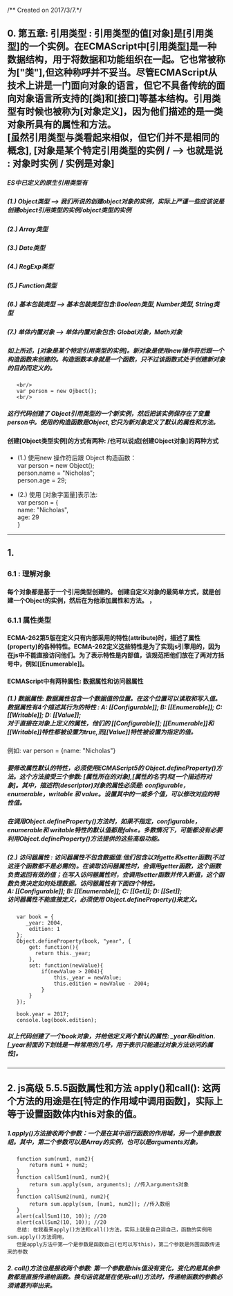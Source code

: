 /** Created on 2017/3/7.*/

## 0. 第五章: 引用类型 : 引用类型的值[对象]是[引用类型]的一个实例。在ECMAScript中[引用类型]是一种数据结构，用于将数据和功能组织在一起。它也常被称为["类"],但这种称呼并不妥当。尽管ECMAScript从技术上讲是一门面向对象的语言，但它不具备传统的面向对象语言所支持的[类]和[接口]等基本结构。引用类型有时候也被称为[对象定义]，因为他们描述的是一类对象所具有的属性和方法。<br/> [虽然引用类型与类看起来相似，但它们并不是相同的概念], [对象是某个特定引用类型的实例 / --> 也就是说 : 对象时实例 / 实例是对象]

##### ES中已定义的原生引用类型有 <br/>
##### (1.) Object类型 --> 我们所说的创建object对象的实例，实际上严谨一些应该说是创建object引用类型的实例/object类型的实例
##### (2.) Array类型     
##### (3.) Date类型      
##### (4.) RegExp类型    
##### (5.) Function类型  
##### (6.) 基本包装类型 --> 基本包装类型包含:Boolean类型, Number类型, String类型 <br/>
##### (7.) 单体内置对象 --> 单体内置对象包含: Global对象，Math对象  <br/>

##### 如上所述，[对象是某个特定引用类型的实例]。新对象是使用new操作符后跟一个构造函数来创建的。构造函数本身就是一个函数，只不过该函数式处于创建新对象的目的而定义的。
       <br/>
       var person = new Ojbect(); 
       <br/>
##### 这行代码创建了 Object引用类型的一个新实例，然后把该实例保存在了变量person中。使用的构造函数是Object,它只为新对象定义了默认的属性和方法。

#### 创建[Object类型实例]的方式有两种: /也可以说成[创建Object对象]的两种方式 
 - (1.) 使用new 操作符后跟 Object 构造函数：<br/>
       var person = new Object();       <br/>
       person.name = "Nicholas";         <br/>
       person.age = 29;    <br/>

 - (2.) 使用 [对象字面量]表示法:  <br/>
       var person = {          <br/>
           name: "Nicholas",   <br/>
           age: 29             <br/>
       }

-------------------------------------------------------------   

## 1. 
### 6.1 : 理解对象
#### 每个对象都是基于一个引用类型创建的。 创建自定义对象的最简单方式，就是创建一个Object的实例，然后在为他添加属性和方法。 ，

### 6.1.1 属性类型 
 #### ECMA-262第5版在定义只有内部采用的特性(attribute)时，描述了属性(property)的各种特性。ECMA-262定义这些特性是为了实现js引擎用的，因为在js中不能直接访问他们。为了表示特性是内部值，该规范把他们放在了两对方括号中，例如[[Enumerable]]。
 #### ECMAScript中有两种属性: 数据属性和访问器属性
 ##### (1.) 数据属性: 数据属性包含一个数据值的位置。在这个位置可以读取和写入值。数据属性有4个描述其行为的特性 : A: [[Configurable]]; B: [[Enumerable]]; C: [[Writable]]; D: [[Value]]; <br/> 对于直接在对象上定义的属性，他们的 [[Configurable]]; [[Enumerable]]和[[Writable]]特性都被设置为true,而[[Value]]特性被设置为指定的值。
   例如:  var person = {name: "Nicholas"}
 ##### 要修改属性默认的特性，必须使用ECMAScript5的 Object.defineProperty()方法。这个方法接受三个参数: [属性所在的对象],[属性的名字]和[一个描述符对象]。其中，描述符(descriptor)对象的属性必须是: configurable，enumerable，writable 和 value。设置其中的一或多个值，可以修改对应的特性值。
 ##### 在调用Object.defineProperty()方法时，如果不指定，configurable，enumerable和 writable特性的默认值都是false。多数情况下，可能都没有必要利用Object.defineProperty()方法提供的这些高级功能。

 ##### (2.) 访问器属性 : 访问器属性不包含数据值:他们包含以对gette和setter函数(不过这连个函数都不是必需的)。在读取访问器属性时，会调用getter函数，这个函数负责返回有效的值；在写入访问器属性时，会调用setter函数并传入新值，这个函数负责决定如何处理数据。访问器属性有下面四个特性。<br/> A: [[Configurable]]; B: [[Enumerable]]; C: [[Get]]; D: [[Set]]; <br/> 访问器属性不能直接定义，必须使用 Object.defineProperty()来定义。

       var book = {
          _year: 2004,
           edition: 1
       };
       Object.defineProperty(book, "year", {
           get: function(){
             return this._year;
           },
           set: function(newValue){
               if(newValue > 2004){
                   this._year = newValue;
                   this.edition = newValue - 2004;
               }
           }
       });

       book.year = 2017;
       console.log(book.edition);

 ##### 以上代码创建了一个book对象，并给他定义两个默认的属性: _year和edition. [_year前面的下划线是一种常用的几号，用于表示只能通过对象方法访问的属性]。


--------------------------------------------------------------
## 2. js高级 5.5.5函数属性和方法 apply()和call(): 这两个方法的用途是在[特定的作用域中调用函数]，实际上等于设置函数体内this对象的值。
 ##### 1.apply()方法接收两个参数：一个是在其中运行函数的作用域，另一个是参数数组。其中，第二个参数可以是Array的实例，也可以是arguments对象。

       function sum(num1, num2){
           return num1 + num2;
       }
       function callSum1(num1, num2){
           return sum.apply(sum, arguments); //传入arguments对象
       }
       function callSum2(num1, num2){
           return sum.apply(sum, [num1, num2]); //传入数组
       }
       alert(callSum1(10, 10)); //20
       alert(callSum2(10, 10)); //20   
       总结: 在我看来apply()方法和call()方法，实际上就是自己调自己，函数的实例用sum.apply()方法调用，
       但是apply方法中第一个是参数是函数自己(也可以写this)，第二个参数是外围函数传进来的参数     

 ##### 2. call()方法也是接收两个参数: 第一个参数是this值没有变化，变化的是其余参数都是直接传递给函数。换句话说就是在使用call()方法时，传递给函数的参数必须诸葛列举出来。

